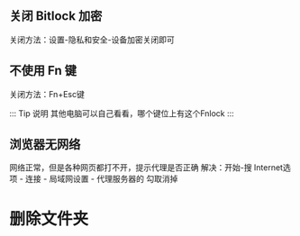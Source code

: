 ## 关闭 Bitlock 加密
关闭方法：设置-隐私和安全-设备加密关闭即可


## 不使用 Fn 键
关闭方法：Fn+Esc键

::: Tip 说明
其他电脑可以自己看看，哪个键位上有这个Fnlock
:::

## 浏览器无网络
网络正常，但是各种网页都打不开，提示代理是否正确
解决：开始-搜 Internet选项 - 连接 - 局域网设置 - 代理服务器的 勾取消掉


# 删除文件夹
